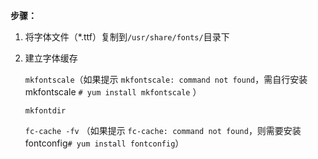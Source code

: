 **步骤：**

1. 将字体文件（*.ttf）复制到`/usr/share/fonts/`目录下

2. 建立字体缓存

   `mkfontscale`（如果提示 `mkfontscale: command not found`，需自行安装mkfontscale `# yum install mkfontscale` ）

   `mkfontdir`

   `fc-cache -fv` （如果提示 `fc-cache: command not found`，则需要安装fontconfig`# yum install fontconfig`）

